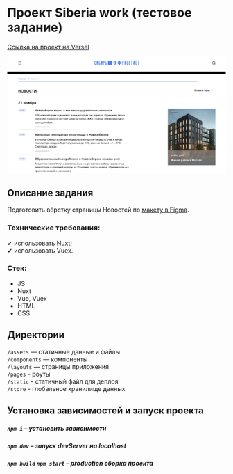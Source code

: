 # Проект Siberia work (тестовое задание)

[Ссылка на проект на Versel](https://siberia-work.vercel.app/)

<img src="./static/promo.webp" alt="promo_img" />

## Описание задания

Подготовить вёрстку страницы Новостей по [макету в Figma](https://www.figma.com/file/YEUCzto7uPK8ga0ytCQuFP/C%D0%B8%D0%B1%D0%B8%D1%80%D1%8C-%D1%80%D0%B0%D0%B1%D0%BE%D1%82%D0%B0%D0%B5%D1%82-v.2?node-id=0%3A1&t=q9J7XJDPKXf7H02z-0
).

### Технические требования:

✔ использовать Nuxt;  
✔ использовать Vuex.

### Стек:

* JS
* Nuxt
* Vue, Vuex
* HTML
* CSS

## Директории

`/assets` — статичные данные и файлы  
`/components` — компоненты  
`/layouts` — страницы приложения   
`/pages` - роуты  
`/static` - статичный файл для деплоя   
`/store` - глобальное хранилище данных

## Установка зависимостей и запуск проекта

##### `npm i` – установить зависимости

##### `npm dev` – запуск devServer на localhost

##### `npm build` `npm start` – production сборка проекта
